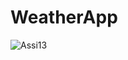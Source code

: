 # WeatherApp
![Assi13](https://user-images.githubusercontent.com/89583620/147352343-6878e2df-7273-4b6e-bcac-ce040144e070.gif)
